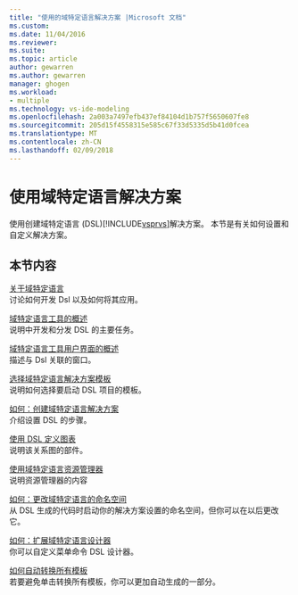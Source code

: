 ```yaml
---
title: "使用的域特定语言解决方案 |Microsoft 文档"
ms.custom: 
ms.date: 11/04/2016
ms.reviewer: 
ms.suite: 
ms.topic: article
author: gewarren
ms.author: gewarren
manager: ghogen
ms.workload:
- multiple
ms.technology: vs-ide-modeling
ms.openlocfilehash: 2a003a7497efb437ef84104d1b757f5650607fe8
ms.sourcegitcommit: 205d15f4558315e585c67f33d5335d5b41d0fcea
ms.translationtype: MT
ms.contentlocale: zh-CN
ms.lasthandoff: 02/09/2018
---
```

# <a name="working-with-domain-specific-language-solutions"></a>使用域特定语言解决方案
使用创建域特定语言 (DSL)[!INCLUDE[vsprvs](../code-quality/includes/vsprvs_md.md)]解决方案。 本节是有关如何设置和自定义解决方案。  
  
## <a name="in-this-section"></a>本节内容  
 [关于域特定语言](../modeling/about-domain-specific-languages.md)  
 讨论如何开发 Dsl 以及如何将其应用。  
  
 [域特定语言工具的概述](../modeling/overview-of-domain-specific-language-tools.md)  
 说明中开发和分发 DSL 的主要任务。  
  
 [域特定语言工具用户界面的概述](../modeling/overview-of-the-domain-specific-language-tools-user-interface.md)  
 描述与 Dsl 关联的窗口。  
  
 [选择域特定语言解决方案模板](../modeling/choosing-a-domain-specific-language-solution-template.md)  
 说明如何选择要启动 DSL 项目的模板。  
  
 [如何：创建域特定语言解决方案](../modeling/how-to-create-a-domain-specific-language-solution.md)  
 介绍设置 DSL 的步骤。  
  
 [使用 DSL 定义图表](../modeling/working-with-the-dsl-definition-diagram.md)  
 说明该关系图的部件。  
  
 [使用域特定语言资源管理器](../modeling/working-with-the-domain-specific-language-explorer.md)  
 说明资源管理器的内容  
  
 [如何：更改域特定语言的命名空间](../modeling/how-to-change-the-namespace-of-a-domain-specific-language.md)  
 从 DSL 生成的代码时启动你的解决方案设置的命名空间，但你可以在以后更改它。  
  
 [如何：扩展域特定语言设计器](../modeling/how-to-extend-the-domain-specific-language-designer.md)  
 你可以自定义菜单命令 DSL 设计器。  
  
 [如何自动转换所有模板](http://msdn.microsoft.com/b63cfe20-fe5e-47cc-9506-59b29bca768a)  
 若要避免单击转换所有模板，你可以更加自动生成的一部分。
